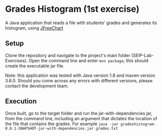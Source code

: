# Grades Histogram (1st exercise) 

A Java application that reads a file with students’ grades and generates its histogram, using [JFreeChart](https://mvnrepository.com/artifact/org.jfree/jfreechart)

## Setup

Clone the repository and navigate to the project's main folder (SEIP-Lab-Exercises). Open the command line and enter `mvn package`; this should create the executable jar file.

Note: this application was tested with Java version 1.8 and maven version 3.6.0. Should you come across any errors with different versions, please contact the development team.

## Execution
Once built, go to the target folder and run the jar-with-dependencies jar, from the command line, including an argument that dictates the location of the file that contains the grades.
For example `java -jar gradeshistogram-0.0.1-SNAPSHOT-jar-with-dependencies.jar grades.txt`

